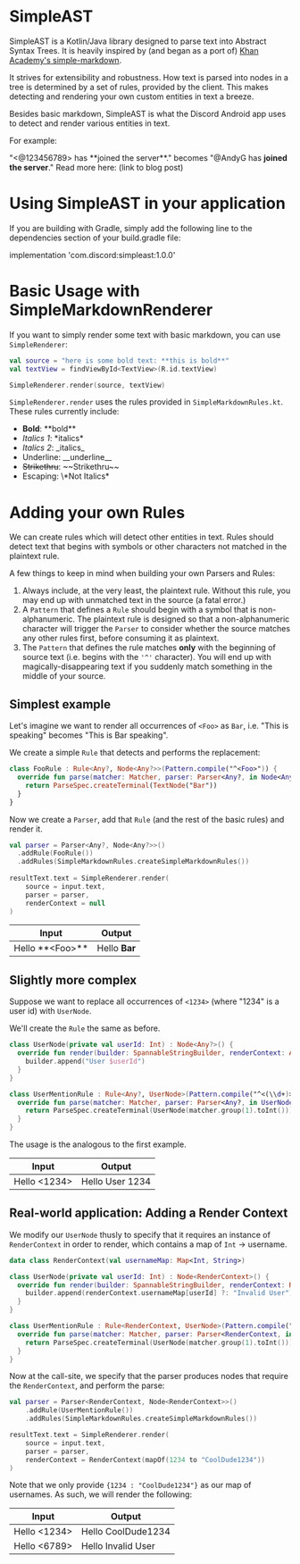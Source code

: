 # SimpleAST

SimpleAST is a Kotlin/Java library designed to parse text into Abstract Syntax Trees. It is heavily inspired by (and began as a port of) [Khan Academy's simple-markdown](https://github.com/Khan/simple-markdown).

It strives for extensibility and robustness. How text is parsed into nodes in a tree is determined by a set of rules, provided by the client. This makes detecting and rendering your own custom entities in text a breeze.

Besides basic markdown, SimpleAST is what the Discord Android app uses to detect and render various entities in text.

For example:

"<@123456789> has \*\*joined the server\*\*." becomes "@AndyG has **joined the server**." Read more here: (link to blog post)

# Using SimpleAST in your application
If you are building with Gradle, simply add the following line to the dependencies section of your build.gradle file:

implementation 'com.discord:simpleast:1.0.0'

# Basic Usage with SimpleMarkdownRenderer

If you want to simply render some text with basic markdown, you can use `SimpleRenderer`:

```kotlin
val source = "here is some bold text: **this is bold**"
val textView = findViewById<TextView>(R.id.textView)

SimpleRenderer.render(source, textView)
```

`SimpleRenderer.render` uses the rules provided in `SimpleMarkdownRules.kt`. These rules currently include:

* **Bold**: \*\*bold\*\*
* *Italics 1*: \*italics\*
* _Italics 2_: \_italics\_
* Underline: \_\_underline\_\_
* ~~Strikethru~~: \~\~Strikethru\~\~
* Escaping: \\\*Not Italics*

# Adding your own Rules

We can create rules which will detect other entities in text. Rules should detect text that begins with symbols or other characters not matched in the plaintext rule.

A few things to keep in mind when building your own Parsers and Rules:

1. Always include, at the very least, the plaintext rule. Without this rule, you may end up with unmatched text in the source (a fatal error.)
2. A `Pattern` that defines a `Rule` should begin with a symbol that is non-alphanumeric. The plaintext rule is designed so that a non-alphanumeric character will trigger the `Parser` to consider whether the source matches any other rules first, before consuming it as plaintext.
3. The `Pattern` that defines the rule matches **only** with the beginning of source text (i.e. begins with the `'^'` character). You will end up with magically-disappearing text if you suddenly match something in the middle of your source.

## Simplest example

Let's imagine we want to render all occurrences of `<Foo>` as `Bar`, i.e. "This is <Foo> speaking" becomes "This is Bar speaking".

We create a simple `Rule` that detects and performs the replacement:

```kotlin
class FooRule : Rule<Any?, Node<Any?>>(Pattern.compile("^<Foo>")) {
  override fun parse(matcher: Matcher, parser: Parser<Any?, in Node<Any?>>, isNested: Boolean): ParseSpec<Any?, Node<Any?>{
    return ParseSpec.createTerminal(TextNode("Bar"))
  }
}
```

Now we create a `Parser`, add that `Rule` (and the rest of the basic rules) and render it.

```kotlin
val parser = Parser<Any?, Node<Any?>>()
  .addRule(FooRule())
  .addRules(SimpleMarkdownRules.createSimpleMarkdownRules())
  
resultText.text = SimpleRenderer.render(
    source = input.text,
    parser = parser,
    renderContext = null
)
```

| Input  | Output |
| ------------- | ------------- |
| Hello \*\*\<Foo\>\*\*  | Hello **Bar** |

## Slightly more complex
Suppose we want to replace all occurrences of `<1234>` (where "1234" is a user id) with `UserNode`.

We'll create the `Rule` the same as before.

```kotlin
class UserNode(private val userId: Int) : Node<Any?>() {
  override fun render(builder: SpannableStringBuilder, renderContext: Any?) {
    builder.append("User $userId")
  }
}

class UserMentionRule : Rule<Any?, UserNode>(Pattern.compile("^<(\\d+)>")) {
  override fun parse(matcher: Matcher, parser: Parser<Any?, in UserNode>, isNested: Boolean): ParseSpec<Any?, UserNode> {
    return ParseSpec.createTerminal(UserNode(matcher.group(1).toInt()))
  }
}
```

The usage is the analogous to the first example.

| Input  | Output |
| ------------- | ------------- |
| Hello <1234>  | Hello User 1234  |

## Real-world application: Adding a Render Context

We modify our `UserNode` thusly to specify that it requires an instance of `RenderContext` in order to render, which contains a map of `Int` -> username.

```kotlin
data class RenderContext(val usernameMap: Map<Int, String>)

class UserNode(private val userId: Int) : Node<RenderContext>() {
  override fun render(builder: SpannableStringBuilder, renderContext: RenderContext) {
    builder.append(renderContext.usernameMap[userId] ?: "Invalid User")
  }
}

class UserMentionRule : Rule<RenderContext, UserNode>(Pattern.compile("^<(\\d+)>")) {
  override fun parse(matcher: Matcher, parser: Parser<RenderContext, in UserNode>, isNested: Boolean): ParseSpec<RenderContext, UserNode> {
    return ParseSpec.createTerminal(UserNode(matcher.group(1).toInt()))
  }
}
```

Now at the call-site, we specify that the parser produces nodes that require the `RenderContext`, and perform the parse:

```kotlin
val parser = Parser<RenderContext, Node<RenderContext>>()
    .addRule(UserMentionRule())
    .addRules(SimpleMarkdownRules.createSimpleMarkdownRules())

resultText.text = SimpleRenderer.render(
    source = input.text,
    parser = parser,
    renderContext = RenderContext(mapOf(1234 to "CoolDude1234"))
)
```

Note that we only provide `{1234 : "CoolDude1234"}` as our map of usernames. As such, we will render the following:

| Input  | Output |
| ------------- | ------------- |
| Hello <1234>  | Hello CoolDude1234 |
| Hello <6789> | Hello Invalid User |
